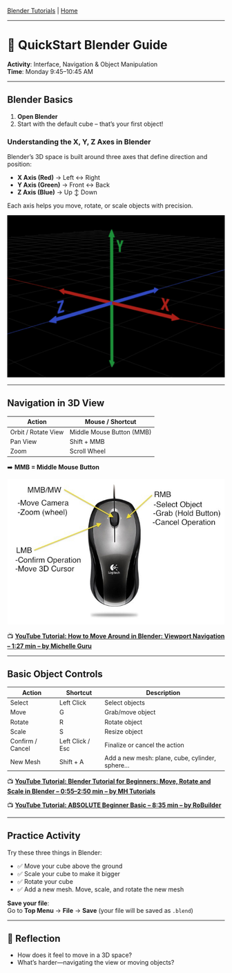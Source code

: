 [Blender Tutorials](README.md) | [Home](../../README.md)

-------------------------------------------------------------------------------

# 🧱 QuickStart Blender Guide

**Activity**: Interface, Navigation & Object Manipulation  
**Time**: Monday 9:45–10:45 AM  

---

## Blender Basics

1. **Open Blender**
2. Start with the default cube – that’s your first object!

### Understanding the X, Y, Z Axes in Blender

Blender’s 3D space is built around three axes that define direction and position:

- **X Axis (Red)** → Left ↔ Right  
- **Y Axis (Green)** → Front ↔ Back  
- **Z Axis (Blue)** → Up ↕ Down  

Each axis helps you move, rotate, or scale objects with precision.

![X, Y, and Z axis graph](axis.png)


---

## Navigation in 3D View

| **Action**              | **Mouse / Shortcut**             |
|-------------------------|----------------------------------|
| Orbit / Rotate View     | Middle Mouse Button (MMB)        |
| Pan View                | Shift + MMB                      |
| Zoom                    | Scroll Wheel                     |


➡️ **MMB = Middle Mouse Button**

![Mouse](mouse.jpg)

<p>📺 <a href="https://www.youtube.com/watch?v=EPP4a0_P2vI" target="_blank"><strong>YouTube Tutorial: How to Move Around in Blender: Viewport Navigation – 1:27 min – by Michelle Guru</strong></a> </p>

---

## Basic Object Controls

| **Action**          | **Shortcut**        | **Description**                                         |
|---------------------|---------------------|---------------------------------------------------------|
| Select              | Left Click          | Select objects                                          |
| Move                | G                   | Grab/move object                                        |
| Rotate              | R                   | Rotate object                                           |
| Scale               | S                   | Resize object                                           |
| Confirm / Cancel    | Left Click / Esc    | Finalize or cancel the action                           |
| New Mesh            | Shift + A           | Add a new mesh: plane, cube, cylinder, sphere…         |


<p>📺 <a href="https://www.youtube.com/watch?v=TPrnSACiTJ4&t=55s" target="_blank"><strong>YouTube Tutorial: Blender Tutorial for Beginners: Move, Rotate and Scale in Blender – 0:55–2:50 min – by MH Tutorials</strong></a></p>

<p>📺 <a href="https://www.youtube.com/watch?v=JYj6e-72RDs" target="_blank"><strong>YouTube Tutorial: ABSOLUTE Beginner Basic – 8:35 min – by RoBuilder</strong></a></p>


---

## Practice Activity

Try these three things in Blender:

- ✅ Move your cube above the ground  
- ✅ Scale your cube to make it bigger  
- ✅ Rotate your cube  
- ✅ Add a new mesh. Move, scale, and rotate the new mesh  

**Save your file**:  
Go to **Top Menu** → **File** → **Save** (your file will be saved as `.blend`)

---

## 📝 Reflection

- How does it feel to move in a 3D space?  
- What’s harder—navigating the view or moving objects?
